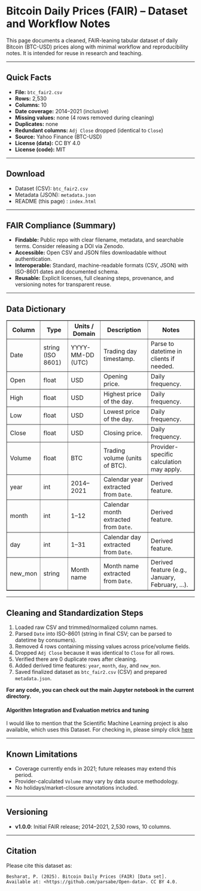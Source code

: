 
<h1>Bitcoin Daily Prices (FAIR) – Dataset and Workflow Notes</h1>

<p>
  This page documents a cleaned, FAIR-leaning tabular dataset of daily Bitcoin (BTC-USD) prices
  along with minimal workflow and reproducibility notes. It is intended for reuse in research and teaching.
</p>

<hr />

<h2>Quick Facts</h2>
<ul>
  <li><strong>File:</strong> <code>btc_fair2.csv</code></li>
  <li><strong>Rows:</strong> 2,530</li>
  <li><strong>Columns:</strong> 10</li>
  <li><strong>Date coverage:</strong> 2014–2021 (inclusive)</li>
  <li><strong>Missing values:</strong> none (4 rows removed during cleaning)</li>
  <li><strong>Duplicates:</strong> none</li>
  <li><strong>Redundant columns:</strong> <code>Adj Close</code> dropped (identical to <code>Close</code>)</li>
  <li><strong>Source:</strong> Yahoo Finance (BTC-USD)</li>
  <li><strong>License (data):</strong> CC BY 4.0</li>
  <li><strong>License (code):</strong> MIT</li>
</ul>

<hr />

<h2>Download</h2>
<ul>
  <li>Dataset (CSV): <code>btc_fair2.csv</code></li>
  <li>Metadata (JSON): <code>metadata.json</code></li>
  <li>README (this page) : <code>index.html</code></li>
</ul>

<hr />

<h2>FAIR Compliance (Summary)</h2>
<ul>
  <li><strong>Findable:</strong> Public repo with clear filename, metadata, and searchable terms. Consider releasing a DOI via Zenodo.</li>
  <li><strong>Accessible:</strong> Open CSV and JSON files downloadable without authentication.</li>
  <li><strong>Interoperable:</strong> Standard, machine-readable formats (CSV, JSON) with ISO-8601 dates and documented schema.</li>
  <li><strong>Reusable:</strong> Explicit licenses, full cleaning steps, provenance, and versioning notes for transparent reuse.</li>
</ul>

<hr />

<h2>Data Dictionary</h2>
<table border="1" cellspacing="0" cellpadding="6">
  <thead>
    <tr>
      <th>Column</th>
      <th>Type</th>
      <th>Units / Domain</th>
      <th>Description</th>
      <th>Notes</th>
    </tr>
  </thead>
  <tbody>
    <tr>
      <td>Date</td>
      <td>string (ISO 8601)</td>
      <td>YYYY-MM-DD (UTC)</td>
      <td>Trading day timestamp.</td>
      <td>Parse to datetime in clients if needed.</td>
    </tr>
    <tr>
      <td>Open</td>
      <td>float</td>
      <td>USD</td>
      <td>Opening price.</td>
      <td>Daily frequency.</td>
    </tr>
    <tr>
      <td>High</td>
      <td>float</td>
      <td>USD</td>
      <td>Highest price of the day.</td>
      <td>Daily frequency.</td>
    </tr>
    <tr>
      <td>Low</td>
      <td>float</td>
      <td>USD</td>
      <td>Lowest price of the day.</td>
      <td>Daily frequency.</td>
    </tr>
    <tr>
      <td>Close</td>
      <td>float</td>
      <td>USD</td>
      <td>Closing price.</td>
      <td>Daily frequency.</td>
    </tr>
    <tr>
      <td>Volume</td>
      <td>float</td>
      <td>BTC</td>
      <td>Trading volume (units of BTC).</td>
      <td>Provider-specific calculation may apply.</td>
    </tr>
    <tr>
      <td>year</td>
      <td>int</td>
      <td>2014–2021</td>
      <td>Calendar year extracted from <code>Date</code>.</td>
      <td>Derived feature.</td>
    </tr>
    <tr>
      <td>month</td>
      <td>int</td>
      <td>1–12</td>
      <td>Calendar month extracted from <code>Date</code>.</td>
      <td>Derived feature.</td>
    </tr>
    <tr>
      <td>day</td>
      <td>int</td>
      <td>1–31</td>
      <td>Calendar day extracted from <code>Date</code>.</td>
      <td>Derived feature.</td>
    </tr>
    <tr>
      <td>new_mon</td>
      <td>string</td>
      <td>Month name</td>
      <td>Month name extracted from <code>Date</code>.</td>
      <td>Derived feature (e.g., January, February, ...).</td>
    </tr>
  </tbody>
</table>

<hr />

<h2>Cleaning and Standardization Steps</h2>
<ol>
  <li>Loaded raw CSV and trimmed/normalized column names.</li>
  <li>Parsed <code>Date</code> into ISO-8601 (string in final CSV; can be parsed to datetime by consumers).</li>
  <li>Removed 4 rows containing missing values across price/volume fields.</li>
  <li>Dropped <code>Adj Close</code> because it was identical to <code>Close</code> for all rows.</li>
  <li>Verified there are 0 duplicate rows after cleaning.</li>
  <li>Added derived time features: <code>year</code>, <code>month</code>, <code>day</code>, and <code>new_mon</code>.</li>
  <li>Saved finalized dataset as <code>btc_fair2.csv</code> (CSV) and prepared <code>metadata.json</code>.</li>
</ol>

<b> For any code, you can check out the main Jupyter notebook in the current directory.</b>

#### Algorithm Integration and Evaluation metrics and tuning
I would like to mention that the Scientific Machine Learning project is also available, which uses this Dataset. For checking in, please simply click <a href='https://github.com/parsabe/Open-data/tree/master/BTC-OpenData-Challenge/Scientific-ML'>here</a></b>

<hr />

<h2>Known Limitations</h2>
<ul>
  <li>Coverage currently ends in 2021; future releases may extend this period.</li>
  <li>Provider-calculated <code>Volume</code> may vary by data source methodology.</li>
  <li>No holidays/market-closure annotations included.</li>
</ul>

<hr />

<h2>Versioning</h2>
<ul>
  <li><strong>v1.0.0</strong>: Initial FAIR release; 2014–2021, 2,530 rows, 10 columns.</li>
</ul>

<hr />

<h2>Citation</h2>
<p>Please cite this dataset as:</p>
<pre><code>Besharat, P. (2025). Bitcoin Daily Prices (FAIR) [Data set].
Available at: &lt;https://github.com/parsabe/Open-data&gt;. CC BY 4.0.
</code></pre>

</body>
</html>
